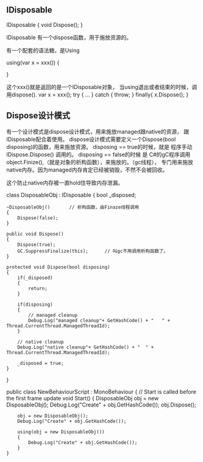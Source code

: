## IDisposable

IDisposable
{
    void Dispose();
}

 IDisposable 有一个dispose函数，用于施放资源的。

 有一个配套的语法糖，是Using

 using(var x = xxx())
 {

 }

 这个xxx()就是返回的是一个IDisposable对象， 当using退出或者结束的时候，调用dispose().
 var x = xxx();
 try
 {
     ...
 }
 catch
 {
     throw;
 }
 finally{
     x.Dispose();
 }

 ## Dispose设计模式
 
 有一个设计模式是dispose设计模式，用来施放managed跟native的资源， 跟IDisposable配合着使用。
 dispose设计模式需要定义一个Dispose(bool disposing)的函数，用来施放资源。
 disposing == true的时候，就是 程序手动 IDispose.Dispose() 调用的。 
 disposing == false的时候 是 C#的gC程序调用 object.Finize(),（就是对象的析构函数），来施放的。（gc线程）， 专门用来施放native内存。因为managed内存肯定已经被销毁，不然不会被回收。

这个防止native内存被一直hold住导致内存泄漏。

class DisposableObj : IDisposable
{
    bool _disposed;

    ~DisposableObj()       // 析构函数，由Finaze线程调用
    {
        Dispose(false);
    }

    public void Dispose()
    {
        Dispose(true);
        GC.SuppressFinalize(this);      // 叫gc不用调用析构函数了。
    }

    protected void Dispose(bool disposing)
    {
        if(_disposed)
        {
            return;
        }

        if(disposing)
        {
            // managed cleanup    
            Debug.Log("managed cleanup"+ GetHashCode() + "   " + Thread.CurrentThread.ManagedThreadId);
        }

        // native cleanup
        Debug.Log("native cleanup"+ GetHashCode() + "  " + Thread.CurrentThread.ManagedThreadId);

        _disposed = true;
    }
}

public class NewBehaviourScript : MonoBehaviour
{
    // Start is called before the first frame update
    void Start()
    {
        DisposableObj obj = new DisposableObj();
        Debug.Log("Create" + obj.GetHashCode());
        obj.Dispose();

        obj = new DisposableObj();
        Debug.Log("Create" + obj.GetHashCode());

        using(obj = new DisposableObj())
        {
            Debug.Log("Create" + obj.GetHashCode());
        }
    }
